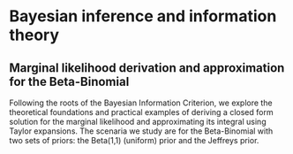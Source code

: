 # Bayesian inference and information theory
## Marginal likelihood derivation and approximation for the Beta-Binomial
Following the roots of the Bayesian Information Criterion, we explore the theoretical foundations and practical examples of deriving a closed form solution for the marginal likelihood and approximating its integral using Taylor expansions. The scenaria we study are for the Beta-Binomial with two sets of priors: the Beta(1,1) (uniform) prior and the Jeffreys prior.
